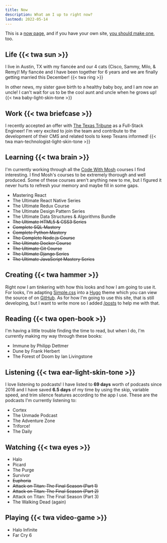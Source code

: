 ```yaml
---
title: Now
description: What am I up to right now?
lastmod: 2022-05-14
---
```


This is a [now page](https://nownownow.com/about), and if you have your own site, [you should make one](https://nownownow.com/about), too.

## Life {{< twa sun >}}

I live in Austin, TX with my fiancée and our 4 cats (Cisco, Sammy, Milo, & Remy)! My fiancée and I have been together for 6 years and we are finally getting married this December! {{< twa ring >}}

In other news, my sister gave birth to a healthy baby boy, and I am now an uncle! I can't wait for us to be the cool aunt and uncle when he grows up! {{< twa baby-light-skin-tone >}}

## Work {{< twa briefcase >}}

I recently accepted an offer with [The Texas Tribune](https://www.texastribune.org) as a Full-Stack Engineer! I'm very excited to join the team and contribute to the development of their CMS and related tools to keep Texans informed! {{< twa man-technologist-light-skin-tone >}}

## Learning {{< twa brain >}}

I'm currently working through all the [Code With Mosh](https://codewithmosh.com) courses I find interesting. I find Mosh's courses to be extremely thorough and well produced. Some of these courses aren't anything new to me, but I figured it never hurts to refresh your memory and maybe fill in some gaps.

- Mastering React
- The Ultimate React Native Series
- The Ultimate Redux Course
- The Ultimate Design Pattern Series
- The Ultimate Data Structures & Algorithms Bundle
- ~~The Ultimate HTML5 & CSS3 Series~~
- ~~Complete SQL Mastery~~
- ~~Complete Python Mastery~~
- ~~The Complete Node.js Course~~
- ~~The Ultimate Docker Course~~
- ~~The Ultimate Git Course~~
- ~~The Ultimate Django Series~~
- ~~The Ultimate JavaScript Mastery Series~~

## Creating {{< twa hammer >}}

Right now I am tinkering with how this looks and how I am going to use it. For looks, I'm adapting [Simple.css](https://simplecss.org) into a [Hugo](https://gohugo.io) theme which you can view the source of on [GitHub](https://github.com/djpeacher/simple-hugo). As for how I'm going to use this site, that is still developing, but I want to write more so I added [/posts](/posts) to help me with that.

## Reading {{< twa open-book >}}

I'm having a little trouble finding the time to read, but when I do, I'm currently making my way through these books:

- Immune by Philipp Dettmer
- Dune by Frank Herbert
- The Forest of Doom by Ian Livingstone

## Listening {{< twa ear-light-skin-tone >}}

I love listening to podcasts! I have listed to **69 days** worth of podcasts since 2016 and I have saved **6.5 days** of my time by using the skip, variable speed, and trim silence features according to the app I use. These are the podcasts I'm currently listening to:

- Cortex
- The Unmade Podcast
- The Adventure Zone
- Triforce!
- The Daily

## Watching {{< twa eyes >}}

- Halo
- Picard
- The Purge
- Survivor
- ~~Euphoria~~
- ~~Attack on Titan: The Final Season (Part 1)~~
- ~~Attack on Titan: The Final Season (Part 2)~~
- Attack on Titan: The Final Season (Part 3)
- The Walking Dead (again)

## Playing {{< twa video-game >}}

- Halo Infinite
- Far Cry 6
